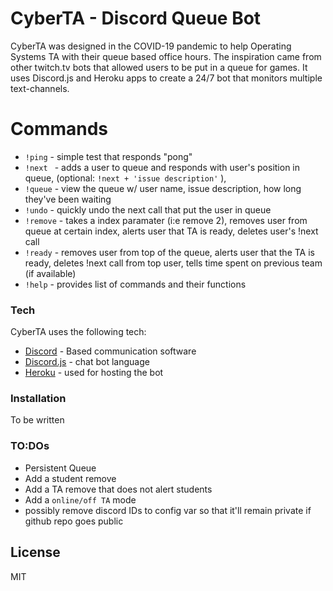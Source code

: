 # CyberTA - Discord Queue Bot

CyberTA was designed in the COVID-19 pandemic to help Operating Systems TA with their queue based office hours. The inspiration came from other twitch.tv bots that allowed users to be put in a queue for games. It uses Discord.js and Heroku apps to create a 24/7 bot that monitors multiple text-channels. 

# Commands
  - ```!ping``` - simple test that responds "pong"
  - ```!next ``` - adds a user to queue and responds with user's position in queue, (optional: ```!next + 'issue description'``` ),
  - ```!queue``` - view the queue w/ user name, issue description, how long they've been waiting
  - ```!undo``` - quickly undo the next call that put the user in queue
  - ```!remove``` - takes a index paramater (i:e remove 2), removes user from queue at certain index, alerts user that TA is ready, deletes user's !next call
  - ```!ready``` - removes user from top of the queue, alerts user that the TA is ready, deletes !next call from top user, tells time spent on previous team (if available)
  - ```!help``` - provides list of commands and their functions

### Tech
CyberTA uses the following tech:
* [Discord] - Based communication software
* [Discord.js] - chat bot language
* [Heroku] - used for hosting the bot 

### Installation

To be written
### TO:DOs

 - Persistent Queue
 - Add a student remove
 - Add a TA remove that does not alert students
 - Add a ```online/off TA``` mode 
 - possibly remove discord IDs to config var so that it'll remain private if github repo goes public

License
----

MIT

[//]: # (These are reference links used in the body of this note and get stripped out when the markdown processor does its job. There is no need to format nicely because it shouldn't be seen. Thanks SO - http://stackoverflow.com/questions/4823468/store-comments-in-markdown-syntax)


   [Discord]: <https://discordapp.com/r>
   [Discord.js]: <https://discord.js.org/#/>
   [Heroku]: <https://www.heroku.com/home>

